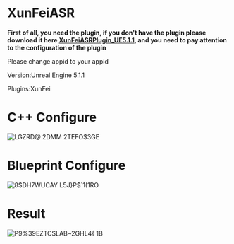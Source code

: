 # XunFeiASR

**First of all, you need the plugin, if you don't have the plugin please download it here [XunFeiASRPlugin_UE5.1.1](https://github.com/Nanfengzhiwo1/XunFeiASRPlugin_UE5.1.1), and you need to pay attention to the configuration of the plugin**

Please change appid to your appid

Version:Unreal Engine 5.1.1

Plugins:XunFei

# C++ Configure

![LGZRD@` 2DMM 2TEFO`$3GE](https://github.com/Nanfengzhiwo1/XunFeiASR/assets/107869748/ff303dfd-96b6-4a1d-8130-e92af0d08c96)

# Blueprint Configure

![8$DH7WUCAY L5J}P$`1(1RO](https://github.com/Nanfengzhiwo1/XunFeiASR/assets/107869748/a0e41f22-10e8-4d73-8329-e39c7bd71b12)

# Result

![P9%39EZTCSLAB~2GHL4{ 1B](https://github.com/Nanfengzhiwo1/XunFeiASR/assets/107869748/ddaa0e32-f7f4-4e6f-a8cc-430bb6dd2cd9)
